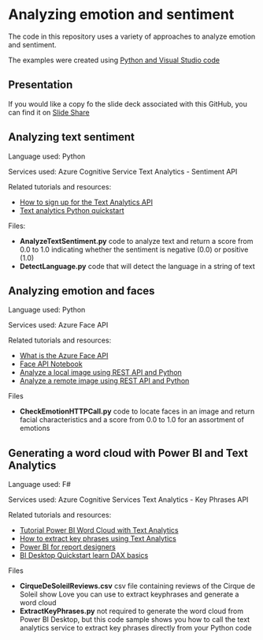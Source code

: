 
# Analyzing emotion and sentiment
The code in this repository uses a variety of approaches to analyze emotion and sentiment.

The examples were created using [Python and Visual Studio code](https://code.visualstudio.com/docs/python/python-tutorial)

## Presentation
If you would like a copy fo the slide deck associated with this GitHub, you can find it on [Slide Share](https://www.slideshare.net/SusanIbach/they-love-me-they-love-me-not) 



## Analyzing text sentiment

Language used: Python

Services used: Azure Cognitive Service Text Analytics - Sentiment API

Related tutorials and resources:
* [How to sign up for the Text Analytics API](https://docs.microsoft.com/en-us/azure/cognitive-services/text-analytics/how-tos/text-analytics-how-to-signup)
* [Text analytics Python quickstart](https://docs.microsoft.com/en-us/azure/cognitive-services/text-analytics/quickstarts/python)

Files:
* **AnalyzeTextSentiment.py** code to analyze text and return a score from 0.0 to 1.0 indicating whether the sentiment is negative (0.0) or positive (1.0)
* **DetectLanguage.py** code that will detect the language in a string of text

## Analyzing emotion and faces
Language used: Python

Services used: Azure Face API

Related tutorials and resources: 
* [What is the Azure Face API](https://docs.microsoft.com/en-us/azure/cognitive-services/face/overview)
* [Face API Notebook](https://hub.mybinder.org/user/microsoft-cogni-vices-notebooks-v5jcn96f/notebooks/FaceAPI.ipynb)
* [Analyze a local image using REST API and Python](https://docs.microsoft.com/en-us/azure/cognitive-services/Computer-vision/quickstarts/python-disk)
* [Analyze a remote image using REST API and Python](https://docs.microsoft.com/en-us/azure/cognitive-services/Computer-vision/quickstarts/python-analyze)


Files
* **CheckEmotionHTTPCall.py** code to locate faces in an image and return facial characteristics and a score from 0.0 to 1.0 for an assortment of emotions

## Generating a word cloud with Power BI and Text Analytics
Language used: F#

Services used: Azure Cognitive Services Text Analytics - Key Phrases API

Related tutorials and resources: 
* [Tutorial Power BI Word Cloud with Text Analytics](https://docs.microsoft.com/en-us/azure/cognitive-services/Text-Analytics/Tutorials/tutorial-power-bi-key-phrases)
* [How to extract key phrases using Text Analytics](https://docs.microsoft.com/en-us/azure/cognitive-services/text-analytics/how-tos/text-analytics-how-to-keyword-extraction)
* [Power BI for report designers](https://docs.microsoft.com/en-us/power-bi/power-bi-creator-landing)
* [BI Desktop Quickstart learn DAX basics](https://docs.microsoft.com/en-us/power-bi/desktop-quickstart-learn-dax-basics)

Files
* **CirqueDeSoleilReviews.csv** csv file containing reviews of the Cirque de Soleil show Love you can use to extract keyphrases and generate a word cloud
* **ExtractKeyPhrases.py** not required to generate the word cloud from Power BI Desktop, but this code sample shows you how to call the text analytics service to extract key phrases directly from your Python code